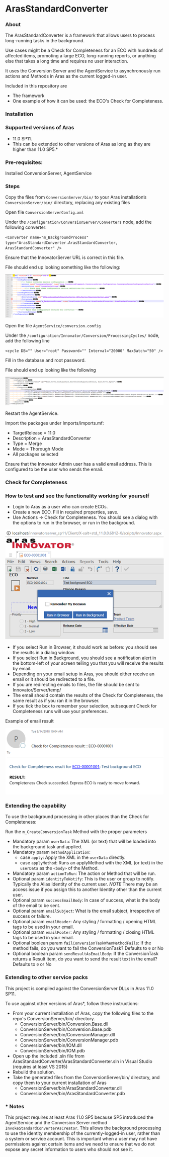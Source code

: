# ArasStandardConverter

### About

The ArasStandardConverter is a framework that allows users to process long-running tasks in the background.

Use cases might be a Check for Completeness for an ECO with hundreds of affected items, promoting a large ECO, long-running reports, or anything else that takes a long time and requires no user interaction.

It uses the Conversion Server and the AgentService to asynchronously run actions and Methods in Aras as the current logged-in user.

Included in this repository are

* The framework
* One example of how it can be used: the ECO's Check for Completeness.

### Installation

### Supported versions of Aras

* 11.0 SP11.
* This can be extended to other versions of Aras as long as they are higher than 11.0 SP5.*

### Pre-requisites:
Installed ConversionServer, AgentService

### Steps
Copy the files from `ConversionServer/bin/` to your Aras installation’s `ConversionServer/bin/` directory, replacing any existing files

Open file `ConversionServerConfig.xml`

Under the `/configuration/ConversionServer/Converters` node, add the following converter:

`<Converter name="m_BackgroundProcess" type="ArasStandardConverter.ArasStandardConverter, ArasStandardConverter" />`

Ensure that the InnovatorServer URL is correct in this file.

File should end up looking something like the following:

![example ConversionServerConfig.xml](Installation/ConversionServerConfig.xml.png)

Open the file `AgentService/conversion.config`

Under the `/configuration/Innovator/Conversion/ProcessingCycles/` node, add the following line

`<cycle DB="" User="root" Password="" Interval="20000" MaxBatch="50" />`

Fill in the database and root password.

File should end up looking like the following

![example conversion.config](Installation/conversion.config.png)

Restart the AgentService.

Import the packages under Imports/imports.mf:

* TargetRelease = 11.0
* Description = ArasStandardConverter
* Type = Merge
* Mode = Thorough Mode
* All packages selected

Ensure that the Innovator Admin user has a valid email address. This is configured to be the user who sends the email.

### Check for Completeness

### How to test and see the functionality working for yourself

* Login to Aras as a user who can create ECOs.
* Create a new ECO. Fill in required properties, save.
* Use Actions -> Check for Completeness. You should see a dialog with the options to run in the browser, or run in the background.

![example Check for Completeness dialog](Installation/CheckForCompletenessDialog.png)

* If you select Run in Browser, it should work as before: you should see the results in a dialog window.
* If you select Run in Background, you should see a notification alert in the bottom-left of your screen telling you that you will receive the results by email.
* Depending on your email setup in Aras, you should either receive an email or it should be redirected to a file.
* If you are redirecting emails to files, the file should be sent to Innovator/Server/temp/
* The email should contain the results of the Check for Completeness, the same result as if you ran it in the browser.
* If you tick the box to remember your selection, subsequent Check for Completeness runs will use your preferences.

Example of email result

![example email result](Installation/EmailResult.png)

### Extending the capability

To use the background processing in other places than the Check for Completeness:

Run the `m_CreateConversionTask` Method with the proper parameters

* Mandatory param `userData`: The XML (or text) that will be loaded into the background task and applied.
* Mandatory param `methodApplication`: 
	* case `apply`: Apply the XML in the `userData` directly.
	* case `applyMethod`: Runs an applyMethod with the XML (or text) in the `userData` as the `<body>` of the Method.
* Mandatory param `actionToRun`: The action or Method that will be run.
* Optional param `identityToNotify`: This is the user or group to notify. Typically the Alias Identity of the current user. *NOTE* There may be an access issue if you assign this to another Identity other than the current user.
* Optional param `successEmailBody`: In case of success, what is the body of the email to be sent.
* Optional param `emailSubject`: What is the email subject, irrespective of success or failure.
* Optional param `emailHeader`: Any styling / formatting / opening HTML tags to be used in your email.
* Optional param `emailFooter`: Any styling / formatting / closing HTML tags to be used in your email.
* Optional boolean param `failConversionTaskWhenMethodFails`: If the method fails, do you want to fail the ConversionTask? Defaults to `0` or No
* Optional boolean param `sendResultAsEmailBody`: If the ConversionTask returns a Result item, do you want to send the result text in the email? Defaults to `0` or No

### Extending to other service packs

This project is compiled against the ConversionServer DLLs in Aras 11.0 SP11. 

To use against other versions of Aras*, follow these instructions:

* From your current installation of Aras, copy the following files to the repo's ConversionServer/bin/ directory.
	* ConversionServer/bin/Conversion.Base.dll
	* ConversionServer/bin/Conversion.Base.pdb
	* ConversionServer/bin/ConversionManager.dll
	* ConversionServer/bin/ConversionManager.pdb
	* ConversionServer/bin/IOM.dll
	* ConversionServer/bin/IOM.pdb
* Open up the included .sln file from ArasStandardConverter/ArasStandardConverter.sln in Visual Studio (requires at least VS 2015)
* Rebuild the solution.
* Take the generated files from the ConversionServer/bin/ directory, and copy them to your current installation of Aras
	* ConversionServer/bin/ArasStandardConverter.dll
	* ConversionServer/bin/ArasStandardConverter.pdb

### \* Notes 

This project requires at least Aras 11.0 SP5 because SP5 introduced the AgentService and the Conversion Server method `InvokeStandardConverterAsCreator`. This allows the background processing to use the identity membership of the currently-logged-in user, rather than a system or service account. This is important when a user may not have permissions against certain items and we need to ensure that we do not expose any secret information to users who should not see it.